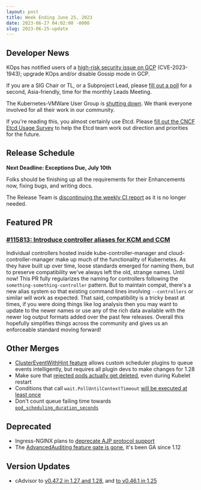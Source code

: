 ```yaml
---
layout: post
title: Week Ending June 25, 2023
date: 2023-06-27 04:02:00 -0000
slug: 2023-06-25-update
---
```


## Developer News

KOps has notified users of a [high-risk security issue on GCP](https://github.com/kubernetes/kops/issues/15539) (CVE-2023-1943); upgrade KOps and/or disable Gossip mode in GCP.

If you are a SIG Chair or TL, or a Subproject Lead, please [fill out a poll](https://groups.google.com/a/kubernetes.io/g/dev/c/LqeoJ-Z0YMU) for a second, Asia-friendly, time for the monthly Leads Meeting.

The Kubernetes-VMWare User Group is [shutting down](https://groups.google.com/a/kubernetes.io/g/dev/c/oxT7eUetG7A). We thank everyone involved for all their work in our community.

If you're reading this, you almost certainly use Etcd. Please [fill out the CNCF Etcd Usage Survey](https://www.surveymonkey.com/r/etcdusage23) to help the Etcd team work out direction and priorities for the future.

## Release Schedule

**Next Deadline: Exceptions Due, July 10th**

Folks should be finishing up all the requirements for their Enhancements now, fixing bugs, and writing docs.

The Release Team is [discontinuing the weekly CI report](https://groups.google.com/a/kubernetes.io/g/dev/c/QudDOcP2YP8) as it is no longer needed.

## Featured PR

### [#115813: Introduce controller aliases for KCM and CCM](https://github.com/kubernetes/kubernetes/pull/115813)

Individual controllers hosted inside kube-controller-manager and cloud-controller-manager make up much of the functionality of Kubernetes. As they have built up over time, loose standards emerged for naming them, but to preserve compatibility we've always left the old, strange names. Until now! This PR fully regularizes the naming for controllers following the `something-something-controller` pattern. But to maintain compat, there's a new alias system so that existing command lines involving `--controllers` or similar will work as expected. That said, compatibility is a tricky beast at times, if you were doing things like log analysis then you may want to update to the newer names or use any of the rich data available with the newer log output formats added over the past few releases. Overall this hopefully simplifies things across the community and gives us an enforceable standard moving forward!

## Other Merges

* [ClusterEventWithHint feature](https://github.com/kubernetes/kubernetes/pull/118551) allows custom scheduler plugins to queue events intelligently, but requires all plugin devs to make changes for 1.28
* Make sure that [rejected pods actually get deleted](https://github.com/kubernetes/kubernetes/pull/118497), even during Kubelet restart
* Conditions that call `wait.PollUntilContextTimeout` [will be executed at least once](https://github.com/kubernetes/kubernetes/pull/118686)
* Don't count queue failing time towards [`pod_scheduling_duration_seconds`](https://github.com/kubernetes/kubernetes/pull/118049)

## Deprecated

* Ingress-NGINX plans to [deprecate AJP protocol support](https://github.com/kubernetes/ingress-nginx/issues/10098)
* The [AdvancedAuditing feature gate is gone](https://github.com/kubernetes/kubernetes/pull/118763), it's been GA since 1.12

## Version Updates

* cAdvisor to [v0.47.2 in 1.27 and 1.28](https://github.com/kubernetes/kubernetes/pull/118774), and [to v0.46.1 in 1.25](https://github.com/kubernetes/kubernetes/pull/118774)
